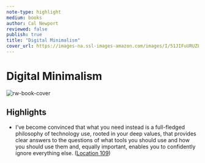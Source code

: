 ```yaml
---
note-type: highlight
medium: books
author: Cal Newport
reviewed: false
publish: true
title: "Digital Minimalism"
cover_url: https://images-na.ssl-images-amazon.com/images/I/51JIFuURUZL._SL200_.jpg
---
```

# Digital Minimalism

![rw-book-cover](https://images-na.ssl-images-amazon.com/images/I/51JIFuURUZL._SL200_.jpg)

## Highlights
- I’ve become convinced that what you need instead is a full-fledged philosophy of technology use, rooted in your deep values, that provides clear answers to the questions of what tools you should use and how you should use them and, equally important, enables you to confidently ignore everything else. ([Location 109](https://readwise.io/to_kindle?action=open&asin=B07DBRBP7G&location=109))

